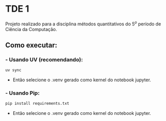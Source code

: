 # TDE 1 

Projeto realizado para a disciplina métodos quantitativos do $5^o$ período de Ciência da Computação.

## Como executar:
### - Usando UV (recomendando):
```bash
uv sync
```
- Então selecione o .venv gerado como kernel do notebook jupyter.

### - Usando Pip:
```bash
pip install requirements.txt
```
- Então selecione o .venv gerado como kernel do notebook jupyter.